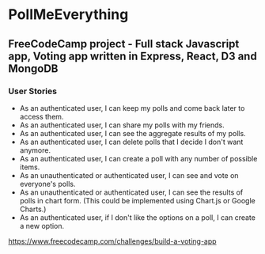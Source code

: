 # PollMeEverything
 
## FreeCodeCamp project - Full stack Javascript app, Voting app written in Express, React, D3 and MongoDB

### User Stories
 - As an authenticated user, I can keep my polls and come back later to access them.
 - As an authenticated user, I can share my polls with my friends.
 - As an authenticated user, I can see the aggregate results of my polls.
 - As an authenticated user, I can delete polls that I decide I don't want anymore.
 - As an authenticated user, I can create a poll with any number of possible items.
 - As an unauthenticated or authenticated user, I can see and vote on everyone's polls.
 - As an unauthenticated or authenticated user, I can see the results of polls in chart form. (This could be implemented using Chart.js or Google Charts.)
 - As an authenticated user, if I don't like the options on a poll, I can create a new option.

https://www.freecodecamp.com/challenges/build-a-voting-app
